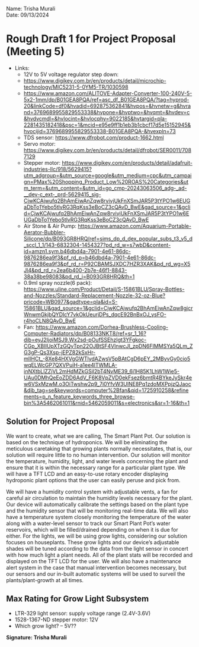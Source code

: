Name: Trisha Murali <br/>
Date: 09/13/2024 <br/> 

# Rough Draft 1 for Project Proposal (Meeting 5) <br/> 
- Links: <br/>
  - 12V to 5V voltage regulator step down: 
  - https://www.digikey.com.br/en/products/detail/microchip-technology/MIC5231-5-0YM5-TR/1030598
  - https://www.amazon.com/ALITOVE-Adapter-Converter-100-240V-5-5x2-1mm/dp/B01GEA8PQA/ref=asc_df_B01GEA8PQA/?tag=hyprod-20&linkCode=df0&hvadid=692875362841&hvpos=&hvnetw=g&hvrand=3769689955829553338&hvpone=&hvptwo=&hvqmt=&hvdev=c&hvdvcmdl=&hvlocint=&hvlocphy=9022185&hvtargid=pla-2281435182418&psc=1&mcid=e95e9ff1b1eb3b1cbcf17d5e15152945&hvocijid=3769689955829553338-B01GEA8PQA-&hvexpln=73
  - TDS sensor: https://www.dfrobot.com/product-1662.html
  - Servo motor: https://www.digikey.com.br/en/products/detail/dfrobot/SER0011/7087129
  - Stepper motor: https://www.digikey.com/en/products/detail/adafruit-industries-llc/918/5629415?utm_adgroup=&utm_source=google&utm_medium=cpc&utm_campaign=PMax%20Shopping_Product_Low%20ROAS%20Categories&utm_term=&utm_content=&utm_id=go_cmp-20243063506_adg-_ad-__dev-c_ext-_prd-5629415_sig-CjwKCAjwufq2BhAmEiwAnZqw8rvivjUkFnXSmJAR5P3tYPO1w6EUGaDbTo1Yebo5tlvRG3RqKss3eBoCZ3cQAvD_BwE&gad_source=1&gclid=CjwKCAjwufq2BhAmEiwAnZqw8rvivjUkFnXSmJAR5P3tYPO1w6EUGaDbTo1Yebo5tlvRG3RqKss3eBoCZ3cQAvD_BwE
  - Air Stone & Air Pump: https://www.amazon.com/Aquarium-Portable-Aerator-Bubbler-Silicone/dp/B093GR8HRQ/ref=sims_dp_d_dex_popular_subs_t3_v5_d_sccl_1_1/143-6832304-1454327?pd_rd_w=s7wbD&content-id=amzn1.sym.b46dbd4a-7901-4e61-86dc-9876286ea9f3&pf_rd_p=b46dbd4a-7901-4e61-86dc-9876286ea9f3&pf_rd_r=P92CBAMSJXDC7HZR3XAK&pd_rd_wg=X5Jl4&pd_rd_r=2ea6b400-2b7e-46f1-8843-38a38be98083&pd_rd_i=B093GR8HRQ&th=1
  - 0.9ml spray nozzle(6 pack): https://www.uline.com/Product/Detail/S-15861BLU/Spray-Bottles-and-Nozzles/Standard-Replacement-Nozzle-32-oz-Blue?pricode=WB0977&gadtype=pla&id=S-15861BLU&gad_source=1&gclid=CjwKCAjwufq2BhAmEiwAnZqw8gjcrWnwmGkjbQYDIcY7vkOkUeurjDPs_dqcE92BnBxOJ_ysFO-r4hoCLN8QAvD_BwE
  - Fan: https://www.amazon.com/Dorhea-Brushless-Cooling-Computer-Radiators/dp/B08133NKT8/ref=sr_1_16?dib=eyJ2IjoiMSJ9.Wx2sd-pOufSSEhzIgt3YFgkoc-CGp_XBIIUpXTzGQyTpn22OJBtSF4VlnwcJI_zpDN6FIMMSYa5QLm_ZG3gP-Qs3Xsp-jEPZ82kSxHr-mlIHCt_-8Xe84HXVgGWTlydAZwsV5pBAtCgD6pEY_2MByvGy0cio5wqELWcGP7QXVPuiH-a1ee4lTWMLA-inNXtbLlZZjVL2mHdMZkGSil2bT4NvME39_6i1H85K1LhW1Wie5-UAu0DMhQeEoZDD6AdV_F6K8VpZVD0ekFsez6bmtR4BYkeJySkr4ew6VSxMzwM.o3OiTwshw2p9_7i0YfvW3UlNE8Pq1zdoMXPpjzQJaoc&dib_tag=se&keywords=computer%2Bfan&qid=1725910258&refinements=p_n_feature_keywords_three_browse-bin%3A5462061011&rnid=5462059011&s=electronics&sr=1-16&th=1

## Solution for Project Proposal 
We want to create, what we are calling, The Smart Plant Pot. Our solution is based on the technique of hydroponics. We will be eliminating the meticulous caretaking that growing plants normally necessitates, that is, our solution will require little to no human intervention. Our solution will monitor the temperature, humidity, light, and water levels concerning the plant and ensure that it is within the necessary range for a particular plant type. We will have a TFT LCD and an easy-to-use rotary encoder displaying hydroponic plant options that the user can easily peruse and pick from. 

We will have a humidity control system with adjustable vents, a fan for careful air circulation to maintain the humidity levels necessary for the plant. Our device will automatically calibrate the settings based on the plant type and the humidity sensor that will be monitoring real-time data. We will also have a temperature system closely monitoring the temperature of the water along with a water-level sensor to track our Smart Plant Pot’s water reservoirs, which will be filled/drained depending on when it is due for either. For the lights, we will be using grow lights, considering our solution focuses on houseplants. These grow lights and our device’s adjustable shades will be tuned according to the data from the light sensor in concert with how much light a plant needs. All of the plant stats will be recorded and displayed on the TFT LCD for the user. We will also have a maintenance alert system in the case that manual intervention becomes necessary, but our sensors and our in-built automatic systems will be used to surveil the plants/plant-growth at all times. 

## Max Rating for Grow Light Subsystem
- LTR-329 light sensor: supply voltage range (2.4V-3.6V)
- 1528-1367-ND stepper motor: 12V 
- Which grow light? – 5V?? <br/>

**Signature: Trisha Murali**
